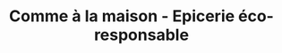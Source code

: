 ---
title: "Comme à la maison - Epicerie éco-responsable"
url: /la-ronde/comme-a-la-maison-epicerie-eco-responsable/
shop: commodité
---